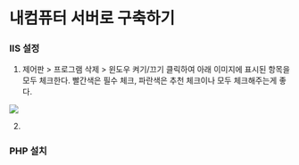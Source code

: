 # 내컴퓨터 서버로 구축하기

### IIS 설정
1. 제어판 > 프로그램 삭제 > 윈도우 켜기/끄기 클릭하여 아래 이미지에 표시된 항목을 모두 체크한다.
빨간색은 필수 체크, 파란색은 추천 체크이나 모두 체크해주는게 좋다.

![](/img/img.png)

2. 
### PHP 설치
